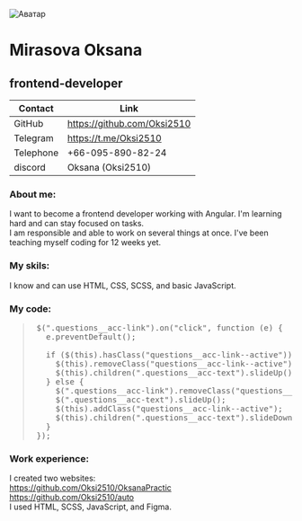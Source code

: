 ![Аватар](https://avatars.githubusercontent.com/u/211098419?s=400&u=e272998272a8b0d381898b352ca3a4600899262b&v=4)

# Mirasova Oksana
## frontend-developer

| Contact   | Link                          |
|-----------|-------------------------------|
| GitHub    | https://github.com/Oksi2510   |
| Telegram  | https://t.me/Oksi2510         |
| Telephone | +66-095-890-82-24             |
| discord | Oksana (Oksi2510)               |

### About me:
I want to become a frontend developer working with Angular. I'm learning hard and can stay focused on tasks.  
I am responsible and able to work on several things at once. I've been teaching myself coding for 12 weeks yet. 

### My skils:
I know and can use HTML, CSS, SCSS, and basic JavaScript.

### My code:
>  <pre lang="markdown"> $(".questions__acc-link").on("click", function (e) {
>    e.preventDefault();
>
>    if ($(this).hasClass("questions__acc-link--active")) {
>      $(this).removeClass("questions__acc-link--active");
>      $(this).children(".questions__acc-text").slideUp();
>    } else {
>      $(".questions__acc-link").removeClass("questions__acc-link--active");
>      $(".questions__acc-text").slideUp();
>      $(this).addClass("questions__acc-link--active");
>      $(this).children(".questions__acc-text").slideDown();
>    }
>  }); </pre>

### Work experience:
I created two websites:  
https://github.com/Oksi2510/OksanaPractic  
https://github.com/Oksi2510/auto  
I used HTML, SCSS, JavaScript, and Figma.  
